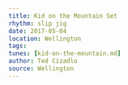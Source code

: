 ```yaml
---
title: Kid on the Mountain Set
rhythm: slip jig
date: 2017-05-04
location: Wellington
tags: 
tunes: [kid-on-the-mountain.md]
author: Ted Cizadlo
source: Wellington
---
```

